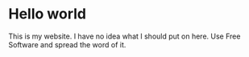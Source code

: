 # Hello world
This is my website. I have no idea what I should put on here.
Use Free Software and spread the word of it.
